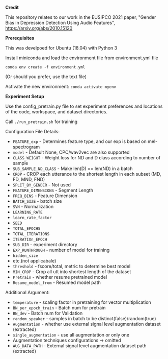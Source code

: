 **Credit**

This repository relates to our work in the EUSIPCO 2021 paper, "Gender Bias in Depression Detection Using Audio Features", https://arxiv.org/abs/2010.15120

**Prerequisites**

This was develpoed for Ubuntu (18.04) with Python 3

Install miniconda and load the environment file from environment.yml file

`conda env create -f environment.yml`

(Or should you prefer, use the text file)

Activate the new environment: `conda activate myenv`

**Experiment Setup**

Use the config_pretrain.py file to set experiment preferences and locations of the code, workspace, and dataset directories. 

Call `./run_pretrain.sh` for training

Configuration File Details:
- `FEATURE_exp` - Determines feature type, and our exp is based on mel-spectrogram
- `model` - Default None, CPC/wav2vec are also supported
- `CLASS_WEIGHT` - Weight loss for ND and D class according to number of sample
- `SUB_SAMPLE_ND_CLASS` - Make len(D) == len(ND) in a batch
- `CROP` - CROP each utterance to the shortest length in each subset (MD, FD, MND, FND)
- `SPLIT_BY_GENDER` - Not used
- `FEATURE_DIMENSIONS` - Segment Length
- `FREQ_BINS` - Feature Dimension
- `BATCH_SIZE` - batch size
- `SVN` - Normalization
- `LEARNING_RATE`
- `learn_rate_factor`
- `SEED`
- `TOTAL_EPOCHS`
- `TOTAL_ITERATIONS`
- `ITERATIOn_EPOCH`
- `SUB_DIR` - experiment directory
- `EXP_RUNTHROUGH` - number of model for training
- `hidden_size`
- etc.(not applicabale)
- `threshold` - fscore/total, metric to determine best model
- `MIN_CROP` - Crop all utt into shortest length of the dataset
- `Pretrain` - whether resume pretrained model
- `Resume_model_from` - Resumed model path

Additional Argument:
- `temperature` - scaling factor in pretraining for vector multiplication
- `BN_per_epoch_train` - Batch num for pretrain
- `BN_dev` - Batch num for Validation
- `random_speaker` - samples in batch to be distinct(false)/random(true)
- `Augmentation` - whether use external signal level augmentation dataset (extracted)
- `single_augmentation` - use all augmentation or only one
- Augmentation techniques configurations -> omitted
- `AUG_DATA_PATH` - External signal level augmentation dataset path (extracted)

